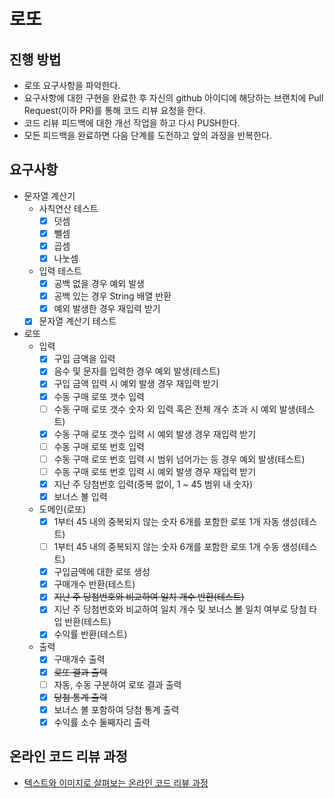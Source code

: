 # 로또
## 진행 방법
* 로또 요구사항을 파악한다.
* 요구사항에 대한 구현을 완료한 후 자신의 github 아이디에 해당하는 브랜치에 Pull Request(이하 PR)를 통해 코드 리뷰 요청을 한다.
* 코드 리뷰 피드백에 대한 개선 작업을 하고 다시 PUSH한다.
* 모든 피드백을 완료하면 다음 단계를 도전하고 앞의 과정을 반복한다.

## 요구사항
- 문자열 계산기
    - 사칙연산 테스트
        - [x] 덧셈
        - [x] 뺄셈
        - [x] 곱셈
        - [x] 나눗셈
    - 입력 테스트
        - [x] 공백 없을 경우 예외 발생
        - [x] 공백 있는 경우 String 배열 반환
        - [x] 예외 발생한 경우 재입력 받기
    - [x] 문자열 계산기 테스트
- 로또
    - 입력
        - [x] 구입 금액을 입력
        - [x] 음수 및 문자를 입력한 경우 예외 발생(테스트)
        - [x] 구입 금액 입력 시 예외 발생 경우 재입력 받기
        - [x] 수동 구매 로또 갯수 입력
        - [ ] 수동 구매 로또 갯수 숫자 외 입력 혹은 전체 개수 초과 시 예외 발생(테스트)
        - [x] 수동 구매 로또 갯수 입력 시 예외 발생 경우 재입력 받기
        - [ ] 수동 구매 로또 번호 입력
        - [ ] 수동 구매 로또 번호 입력 시 범위 넘어가는 등 경우 예외 발생(테스트)
        - [ ] 수동 구매 로또 번호 입력 시 예외 발생 경우 재입력 받기
        - [x] 지난 주 당첨번호 입력(중복 없이, 1 ~ 45 범위 내 숫자)
        - [x] 보너스 볼 입력
    - 도메인(로또)
        - [x] 1부터 45 내의 중복되지 않는 숫자 6개를 포함한 로또 1개 자동 생성(테스트)
        - [ ] 1부터 45 내의 중복되지 않는 숫자 6개를 포함한 로또 1개 수동 생성(테스트)
        - [x] 구입금액에 대한 로또 생성
        - [x] 구매개수 반환(테스트)
        - [x] ~~지난 주 당첨번호와 비교하여 일치 개수 반환(테스트)~~
        - [x] 지난 주 당첨번호와 비교하여 일치 개수 및 보너스 볼 일치 여부로 당첨 타입 반환(테스트)
        - [x] 수익률 반환(테스트)
    - 출력
        - [x] 구매개수 출력
        - [x] ~~로또 결과 출력~~
        - [ ] 자동, 수동 구분하여 로또 결과 출력
        - [x] ~~당첨 통계 출력~~
        - [x] 보너스 볼 포함하여 당첨 통계 출력
        - [x] 수익률 소수 둘째자리 출력

## 온라인 코드 리뷰 과정
* [텍스트와 이미지로 살펴보는 온라인 코드 리뷰 과정](https://github.com/next-step/nextstep-docs/tree/master/codereview)
